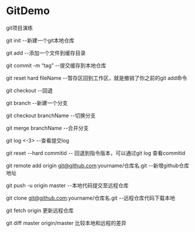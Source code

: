 # GitDemo
git项目演练


git init   --新建一个git本地仓库

git add <fileName>  --添加一个文件到缓存目录

git commit -m “tag”  --提交缓存到本地仓库

git reset hard fileName   --暂存区回到工作区，就是撤销了你之前的git add命令

git checkout  <filename>  --回退
  
git branch  <branchName>  --新建一个分支
  
git checkout branchName   --切换分支

git merge branchName   --合并分支

git log <-3>  --查看提交log

git reset --hard commitid -- 回退到指令版本，可以通过git log 查看commitid

git remote add origin git@github.com:yourname/仓库名.git  --新增github仓库地址

git push -u origin master     --本地代码提交至远程仓库

git clone git@github.com:yourname/仓库名.git   --远程仓库代码下载本地

git fetch origin  更新远程仓库

git diff master origin/master   比较本地和远程的差异



 
